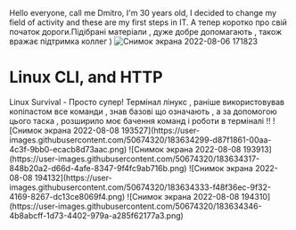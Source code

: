 Hello everyone, call me Dmitro, I'm 30 years old, I decided to change my field of activity and these are my first steps in IT.
А тепер коротко про свій початок дороги.Підібрані матеріали , дуже добре допомагають , також вражає підтримка коллег ) ![Снимок экрана 2022-08-06 171823](https://user-images.githubusercontent.com/50674320/183252875-134d1d83-73f3-490d-83c5-073784447acc.png)
<h1>Linux CLI, and HTTP</h1>Linux Survival -  Просто супер! Термінал лінукс , раніше використовував копіпастом все команди , знав базові що означають , а за допомогою цього таска , розширило моє бачення команд і роботи в терміналі !!  
![Снимок экрана 2022-08-08 193527](https://user-images.githubusercontent.com/50674320/183634299-d87f1861-00aa-4c3f-9bb0-ecacb8d73aac.png)
![Снимок экрана 2022-08-08 193913](https://user-images.githubusercontent.com/50674320/183634317-848b20a2-d66d-4afe-8347-9f4fc9ab716b.png)
![Снимок экрана 2022-08-08 194132](https://user-images.githubusercontent.com/50674320/183634333-f48f36ec-9f32-4169-8267-dc13ce8069f4.png)
![Снимок экрана 2022-08-08 194310](https://user-images.githubusercontent.com/50674320/183634346-4b8abcff-1d73-4402-979a-a285f62177a3.png)
